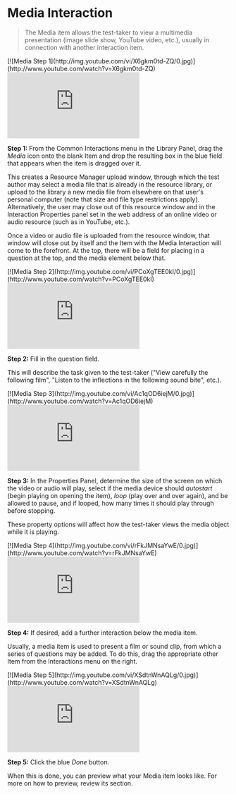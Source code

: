 # Media Interaction

>The Media item allows the test-taker to view a multimedia presentation (image slide show, YouTube video, etc.), usually in connection with another interaction item.

<div class="hidden-video">
[![Media Step 1](http://img.youtube.com/vi/X6gkm0td-ZQ/0.jpg)](http://www.youtube.com/watch?v=X6gkm0td-ZQ)
</div>

<div class='embed-container'><iframe src="https://www.youtube.com/embed/X6gkm0td-ZQ?rel=0" frameborder="0" allowfullscreen="true"></iframe></div>

**Step 1:** From the Common Interactions menu in the Library Panel, drag the *Media* icon onto the blank Item and drop the resulting box in the blue field that appears when the item is dragged over it.

This creates a Resource Manager upload window, through which the test author may select a media file that is already in the resource library, or upload to the library a new media file from elsewhere on that user's personal computer (note that size and file type restrictions apply). Alternatively, the user may close out of this resource window and in the Interaction Properties panel set in the web address of an online video or audio resource (such as in YouTube, etc.).

Once a video or audio file is uploaded from the resource window, that window will close out by itself and the Item with the Media Interaction will come to the forefront. At the top, there will be a field for placing in a question at the top, and the media element below that.

<div class="hidden-video">
[![Media Step 2](http://img.youtube.com/vi/PCoXgTEE0kI/0.jpg)](http://www.youtube.com/watch?v=PCoXgTEE0kI)
</div>

<div class='embed-container'><iframe src="https://www.youtube.com/embed/PCoXgTEE0kI?rel=0" frameborder="0" allowfullscreen="true"></iframe></div>

**Step 2:** Fill in the question field. 

This will describe the task given to the test-taker ("View carefully the following film", "Listen to the inflections in the following sound bite", etc.).

<div class="hidden-video">
[![Media Step 3](http://img.youtube.com/vi/Ac1qOD6iejM/0.jpg)](http://www.youtube.com/watch?v=Ac1qOD6iejM)
</div>

<div class='embed-container'><iframe src="https://www.youtube.com/embed/Ac1qOD6iejM?rel=0" frameborder="0" allowfullscreen="true"></iframe></div>

**Step 3:** In the Properties Panel, determine the size of the screen on which the video or audio will play, select if the media device should *autostart* (begin playing on opening the item), *loop* (play over and over again), and be allowed to pause, and if looped, how many times it should play through before stopping. 

These property options will affect how the test-taker views the media object while it is playing.

<div class="hidden-video">
[![Media Step 4](http://img.youtube.com/vi/rFkJMNsaYwE/0.jpg)](http://www.youtube.com/watch?v=rFkJMNsaYwE)
</div>

<div class='embed-container'><iframe src="https://www.youtube.com/embed/rFkJMNsaYwE?rel=0" frameborder="0" allowfullscreen="true"></iframe></div>

**Step 4:** If desired, add a further interaction below the media item.

Usually, a media item is used to present a film or sound clip, from which a series of questions may be added. To do this, drag the appropriate other Item from the Interactions menu on the right.

<div class="hidden-video">
[![Media Step 5](http://img.youtube.com/vi/XSdtnWnAQLg/0.jpg)](http://www.youtube.com/watch?v=XSdtnWnAQLg)
</div>

<div class='embed-container'><iframe src="https://www.youtube.com/embed/XSdtnWnAQLg?rel=0" frameborder="0" allowfullscreen="true"></iframe></div>

**Step 5:** Click the blue *Done* button.

When this is done, you can preview what your Media item looks like. For more on how to preview, review its section.
